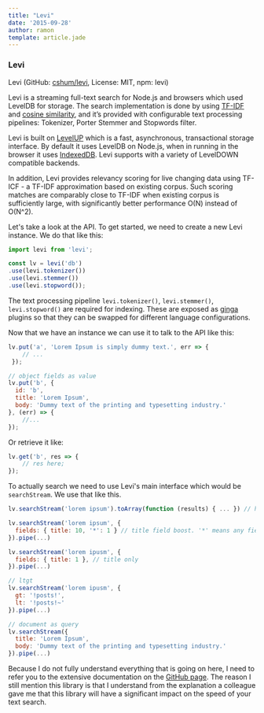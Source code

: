 ```yaml
---
title: "Levi"
date: '2015-09-28'
author: ramon
template: article.jade
---
```


### Levi

Levi (GitHub: [cshum/levi](https://github.com/cshum/levi), License: MIT, npm: levi)

Levi is a streaming full-text search for Node.js and browsers which used LevelDB for storage.
The search implementation is done by using [TF-IDF](https://en.wikipedia.org/wiki/Tf%E2%80%93idf) and [cosine similarity](https://en.wikipedia.org/wiki/Cosine_similarity), and it’s provided with configurable text processing pipelines: Tokenizer, Porter Stemmer and Stopwords filter.

Levi is built on [LevelUP](https://github.com/Level/levelup) which is a fast, asynchronous, transactional storage interface. By default it uses LevelDB on Node.js, when in running in the browser it uses [IndexedDB](https://github.com/maxogden/level.js). Levi supports with a variety of LevelDOWN compatible backends.

In addition, Levi provides relevancy scoring for live changing data using TF-ICF - a TF-IDF approximation based on existing corpus. Such scoring matches are comparably close to TF-IDF when existing corpus is sufficiently large, with significantly better performance O(N) instead of O(N^2).

Let's take a look at the API. To get started, we need to create a new Levi instance. We do that like this:

```javascript
import levi from 'levi';

const lv = levi('db')
.use(levi.tokenizer())
.use(levi.stemmer())
.use(levi.stopword());
```
The text processing pipeline `levi.tokenizer()`, `levi.stemmer()`, `levi.stopword()` are required for indexing. These are exposed as [ginga](https://github.com/cshum/ginga) plugins so that they can be swapped for different language configurations.

Now that we have an instance we can use it to talk to the API like this:

```javascript
lv.put('a', 'Lorem Ipsum is simply dummy text.', err => {
    // ...
 });

// object fields as value
lv.put('b', {
  id: 'b',
  title: 'Lorem Ipsum',
  body: 'Dummy text of the printing and typesetting industry.'
}, (err) => {
    //...
});
```

Or retrieve it like:
```javascript
lv.get('b', res => {
    // res here;
});
```

To actually search we need to use Levi's main interface which would be `searchStream`. We use that like this.

```javascript
lv.searchStream('lorem ipsum').toArray(function (results) { ... }) // highland method

lv.searchStream('lorem ipsum', {
  fields: { title: 10, '*': 1 } // title field boost. '*' means any field
}).pipe(...)

lv.searchStream('lorem ipusm', {
  fields: { title: 1 }, // title only
}).pipe(...)

// ltgt
lv.searchStream('lorem ipusm', {
  gt: '!posts!',
  lt: '!posts!~'
}).pipe(...)

// document as query
lv.searchStream({
  title: 'Lorem Ipsum',
  body: 'Dummy text of the printing and typesetting industry.'
}).pipe(...)

```

Because I do not fully understand everything that is going on here, I need to refer you to the extensive documentation on the [GitHub page](https://github.com/cshum/levi). The reason I still mention this library is that I understand from the explanation a colleague gave me that this library will have a significant impact on the speed of your text search.
